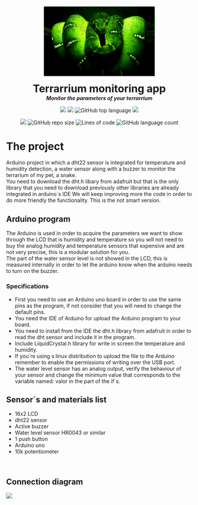 <p align="center">
  <img width="300" src="https://github.com/dmtzs/ArduinoTerrariumMonitoring/blob/master/BoaEsmeraldaAppOriginal.png">
  <h1 align="center" style="margin: 0 auto 0 auto;">Terrarrium monitoring app</h1>
  <h5 align="center" style="margin: 0 auto 0 auto;">Monitor the parameters of your terrarrium</h5>
</p>

<p align="center">
    <img src="https://img.shields.io/github/last-commit/dmtzs/ArduinoTerrariumMonitoring">
    <img src="https://img.shields.io/github/issues/dmtzs/ArduinoTerrariumMonitoring?label=issues">
    <img alt="GitHub top language" src="https://img.shields.io/github/languages/top/dmtzs/ArduinoTerrariumMonitoring">
    <img src="https://img.shields.io/github/stars/dmtzs/ArduinoTerrariumMonitoring">
</p>

<p align="center">
  <img src="https://img.shields.io/github/languages/code-size/dmtzs/ArduinoTerrariumMonitoring">
  <img alt="GitHub repo size" src="https://img.shields.io/github/repo-size/dmtzs/ArduinoTerrariumMonitoring">
  <img alt="Lines of code" src="https://img.shields.io/tokei/lines/github/dmtzs/ArduinoTerrariumMonitoring?label=total%20lines%20in%20repo">
  <img alt="GitHub language count" src="https://img.shields.io/github/languages/count/dmtzs/ArduinoTerrariumMonitoring">
</p>

# The project
 Arduino project in which a dht22 sensor is integrated for temperature and humidity detection, a water sensor along with a buzzer to monitor the terrarium of my pet, a snake.
 <br>
 You need to download the dht.h libary from adafruit but that is the only library that you need to download previously other libraries are already integrated in arduino´s IDE
 We will keep improving more the code in order to do more friendly the functionality. This is the not smart version.

## Arduino program
The Arduino is used in order to acquire the parameters we want to show through the LCD that is humidity and temperature so you will not need to buy the analog humidity and temperature sensors that expensive and are not very precise, this is a modular solution for you.
<br>
The part of the water sensor level is not showed in the LCD, this is measured internally in order to let the arduino know when the arduino needs to turn on the buzzer.

### Specifications
* First you need to use an Arduino uno board in order to use the same pins as the program, if not consider that you will need to change the default pins.
* You need the IDE of Arduino for upload the Arduino program to your board.
* You need to install from the IDE the dht.h library from adafruit in order to read the dht sensor and include it in the program.
* Include LiquidCrystal.h library for write in screen the temperature and humidity.
* If you´re using s linux distribution to upload the file to the Arduino remember to enable the permissions of writing over the USB port.
* The water level sensor has an analog output, verify the behaviour of your sensor and change the minimum value that corresponds to the variable named: valor in the part of the if´s.

## Sensor´s and materials list
* 16x2 LCD
* dht22 sensor
* Active buzzer
* Water level sensor HR0043 or similar
* 1 push button
* Arduino uno
* 10k potentiometer

<br>

## Connection diagram

![](Diagrama-de-conexion.png)
